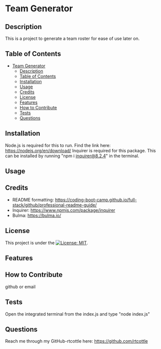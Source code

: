 # Team Generator

## Description

This is a project to generate a team roster for ease of use later on.

## Table of Contents

- [Team Generator](#team-generator)
  - [Description](#description)
  - [Table of Contents](#table-of-contents)
  - [Installation](#installation)
  - [Usage](#usage)
  - [Credits](#credits)
  - [License](#license)
  - [Features](#features)
  - [How to Contribute](#how-to-contribute)
  - [Tests](#tests)
  - [Questions](#questions)

## Installation

Node.js is required for this to run. Find the link here: https://nodejs.org/en/download/
Inquirer is required for this package. This can be installed by running "npm i inquirer@8.2.4" in the terminal.

## Usage

<!-- Generate a readme framework file with some basic information.

Link to video of this program working: https://drive.google.com/file/d/1CFXFXSCEnvwX0oDdUZck_2fa6rP3CxBW/view

![screenshot](./screenshot.png) -->

## Credits

- README formatting: https://coding-boot-camp.github.io/full-stack/github/professional-readme-guide/
- Inquirer: https://www.npmjs.com/package/inquirer
- Bulma: https://bulma.io/

## License

This project is under the [![License: MIT](https://img.shields.io/badge/License-MIT-yellow.svg)](https://opensource.org/licenses/MIT).

## Features

<!-- Generating a readme file, adding the license badge/url and linking my email/github as needed. -->

## How to Contribute

github or email

## Tests

Open the integrated terminal from the index.js and type "node index.js"

## Questions

Reach me through my GitHub-rtcottle here: https://github.com/rtcottle
